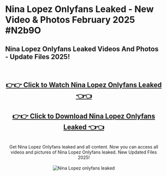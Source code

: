# Nina Lopez Onlyfans Leaked - New Video & Photos February 2025 #N2b9O

<h2>Nina Lopez Onlyfans Leaked Videos And Photos - Update Files 2025!</h2>
<br>
<div align="center">
<h2><a href="https://links2leaks.com?utm_source=ninalopez&utm_medium=git102" rel="nofollow">👉👉 Click to Watch Nina Lopez Onlyfans Leaked 👈👈</a></h2>
<h2><a href="https://links2leaks.com?utm_source=ninalopez&utm_medium=git102" rel="nofollow">👉👉 Click to Download Nina Lopez Onlyfans Leaked 👈👈</a></h2>
<br>
Get Nina Lopez Onlyfans leaked and all content. Now you can access all videos and pictures of Nina Lopez Onlyfans leaked. New Updated Files 2025!
<br>
<br>
<a href="https://links2leaks.com?utm_source=ninalopez&utm_medium=git102" rel="nofollow" data-target="animated-image.originalLink"><img src="https://i.ibb.co/Gkj2r4b/banner.png" alt="Nina Lopez onlyfans leaked" style="max-width: 100%; display: inline-block;" data-target="animated-image.originalImage"></a>
</div>
<br>
